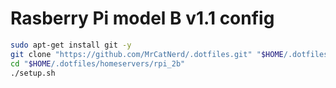 # Rasberry Pi model B v1.1 config <!-- too specific?, i don't care -->

```sh
sudo apt-get install git -y
git clone "https://github.com/MrCatNerd/.dotfiles.git" "$HOME/.dotfiles" --depth 1
cd "$HOME/.dotfiles/homeservers/rpi_2b"
./setup.sh
```
